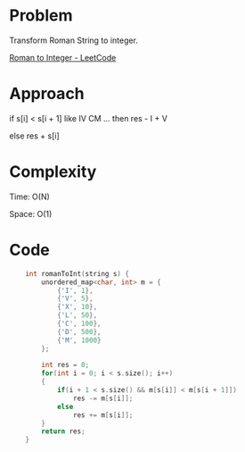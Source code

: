 # Problem

Transform Roman String to integer.

[Roman to Integer - LeetCode](https://leetcode.com/problems/roman-to-integer/description/?envType=study-plan-v2&envId=top-interview-150)

# Approach

if s[i] < s[i + 1] like IV   CM ... then res - I + V

else res + s[i] 

# Complexity

Time: O(N)

Space: O(1)

# Code

```c++
    int romanToInt(string s) {
        unordered_map<char, int> m = {
            {'I', 1}, 
            {'V', 5}, 
            {'X', 10}, 
            {'L', 50},
            {'C', 100}, 
            {'D', 500}, 
            {'M', 1000}
        };
        
        int res = 0;
        for(int i = 0; i < s.size(); i++)
        {
            if(i + 1 < s.size() && m[s[i]] < m[s[i + 1]])
                res -= m[s[i]];
            else
                res += m[s[i]];
        }
        return res;
    }
```
